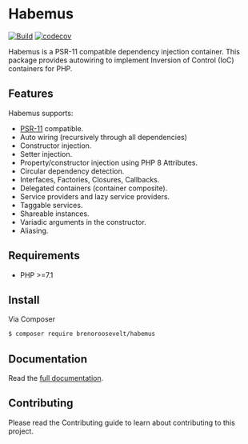 # Habemus
[![Build](https://github.com/brenoroosevelt/habemus/actions/workflows/ci.yml/badge.svg)](https://github.com/brenoroosevelt/habemus/actions/workflows/ci.yml)
[![codecov](https://codecov.io/gh/brenoroosevelt/habemus/branch/main/graph/badge.svg?token=S1QBA18IBX)](https://codecov.io/gh/brenoroosevelt/habemus)

Habemus is a PSR-11 compatible dependency injection container. This package provides autowiring to implement Inversion of Control (IoC) containers for PHP.

## Features

Habemus supports:

- [PSR-11](http://www.php-fig.org/psr/psr-11/) compatible.
- Auto wiring (recursively through all dependencies)
- Constructor injection.
- Setter injection.
- Property/constructor injection using PHP 8 Attributes.
- Circular dependency detection.
- Interfaces, Factories, Closures, Callbacks.
- Delegated containers (container composite).
- Service providers and lazy service providers.
- Taggable services.
- Shareable instances.
- Variadic arguments in the constructor.
- Aliasing.

## Requirements

* PHP >=7.1

## Install

Via Composer

``` bash
$ composer require brenoroosevelt/habemus
```

## Documentation

Read the [full documentation](http://brenoroosevelt.github.io/habemus).

## Contributing

Please read the Contributing guide to learn about contributing to this project. 